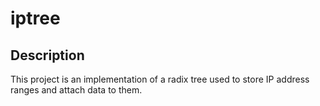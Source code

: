 # iptree

## Description

This project is an implementation of a radix tree used to store IP address ranges and attach data to them.
